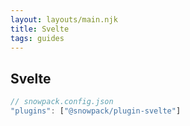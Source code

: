 ```yaml
---
layout: layouts/main.njk
title: Svelte
tags: guides
---
```


## Svelte

```js
// snowpack.config.json
"plugins": ["@snowpack/plugin-svelte"]
```
